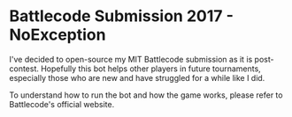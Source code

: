 # Battlecode Submission 2017 - NoException

I've decided to open-source my MIT Battlecode submission as it is post-contest. Hopefully this bot helps other players in future tournaments, especially those who are new and have struggled for a while like I did. 

To understand how to run the bot and how the game works, please refer to Battlecode's official website.
